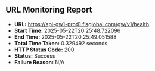 ## URL Monitoring Report

- **URL:** https://api-gw1-prod1.fisglobal.com/gw/v1/health
- **Start Time:** 2025-05-22T20:25:48.722096
- **End Time:** 2025-05-22T20:25:49.051588
- **Total Time Taken:** 0.329492 seconds
- **HTTP Status Code:** 200
- **Status:** Success
- **Failure Reason:** N/A
